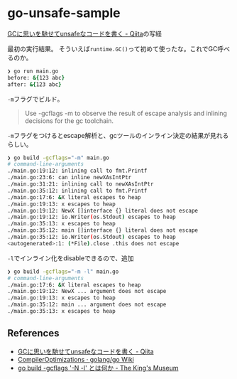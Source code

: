 # go-unsafe-sample

[GCに思いを馳せてunsafeなコードを書く \- Qiita](https://qiita.com/taxio/items/b49629d3f44f1c933f6d)の写経


最初の実行結果。
そういえば`runtime.GC()`って初めて使ったな。これでGC呼べるのか。

```zsh
❯ go run main.go
before: &{123 abc}
after: &{123 abc}
```

`-m`フラグでビルド。

> Use -gcflags -m to observe the result of escape analysis and inlining decisions for the gc toolchain.

`-m`フラグをつけるとescape解析と、gcツールのインライン決定の結果が見れるらしい。

```sh
❯ go build -gcflags="-m" main.go
# command-line-arguments
./main.go:19:12: inlining call to fmt.Printf
./main.go:23:6: can inline newXAsIntPtr
./main.go:31:21: inlining call to newXAsIntPtr
./main.go:35:12: inlining call to fmt.Printf
./main.go:17:6: &X literal escapes to heap
./main.go:19:13: x escapes to heap
./main.go:19:12: NewX []interface {} literal does not escape
./main.go:19:12: io.Writer(os.Stdout) escapes to heap
./main.go:35:13: x escapes to heap
./main.go:35:12: main []interface {} literal does not escape
./main.go:35:12: io.Writer(os.Stdout) escapes to heap
<autogenerated>:1: (*File).close .this does not escape
```

`-l`でインライン化をdisableできるので、追加

```sh
❯ go build -gcflags="-m -l" main.go
# command-line-arguments
./main.go:17:6: &X literal escapes to heap
./main.go:19:12: NewX ... argument does not escape
./main.go:19:13: x escapes to heap
./main.go:35:12: main ... argument does not escape
./main.go:35:13: x escapes to heap
```

## References
- [GCに思いを馳せてunsafeなコードを書く \- Qiita](https://qiita.com/taxio/items/b49629d3f44f1c933f6d)
- [CompilerOptimizations · golang/go Wiki](https://github.com/golang/go/wiki/CompilerOptimizations#escape-analysis)
- [go build \-gcflags '\-N \-l' とは何か \- The King's Museum](https://www.thekingsmuseum.info/entry/2017/09/21/113002)